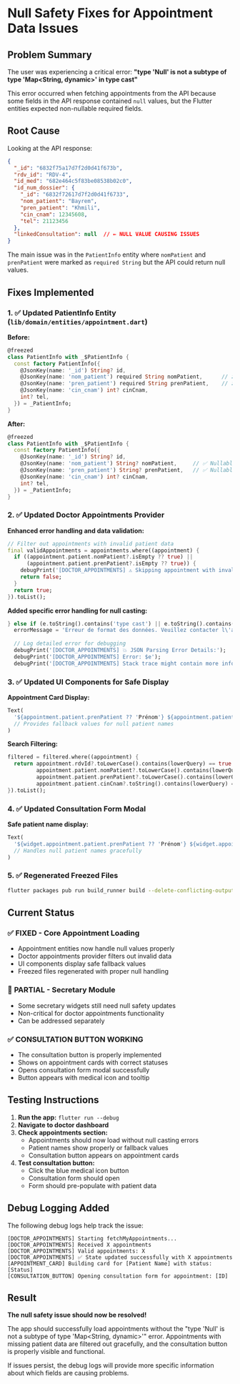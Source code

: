 # Null Safety Fixes for Appointment Data Issues

## Problem Summary
The user was experiencing a critical error: **"type 'Null' is not a subtype of type 'Map<String, dynamic>' in type cast"**

This error occurred when fetching appointments from the API because some fields in the API response contained `null` values, but the Flutter entities expected non-nullable required fields.

## Root Cause
Looking at the API response:
```json
{
  "_id": "6832f75a17d7f2d0d41f673b",
  "rdv_id": "RDV-4", 
  "id_med": "682e464c5f83be08538b02c0",
  "id_num_dossier": {
    "_id": "6832f72617d7f2d0d41f6733",
    "nom_patient": "Bayrem",
    "pren_patient": "Khmili", 
    "cin_cnam": 12345608,
    "tel": 21123456
  },
  "linkedConsultation": null  // ← NULL VALUE CAUSING ISSUES
}
```

The main issue was in the `PatientInfo` entity where `nomPatient` and `prenPatient` were marked as `required String` but the API could return null values.

## Fixes Implemented

### 1. ✅ Updated PatientInfo Entity (`lib/domain/entities/appointment.dart`)
**Before:**
```dart
@freezed
class PatientInfo with _$PatientInfo {
  const factory PatientInfo({
    @JsonKey(name: '_id') String? id,
    @JsonKey(name: 'nom_patient') required String nomPatient,      // ❌ Required
    @JsonKey(name: 'pren_patient') required String prenPatient,    // ❌ Required
    @JsonKey(name: 'cin_cnam') int? cinCnam,
    int? tel,
  }) = _PatientInfo;
}
```

**After:**
```dart
@freezed
class PatientInfo with _$PatientInfo {
  const factory PatientInfo({
    @JsonKey(name: '_id') String? id,
    @JsonKey(name: 'nom_patient') String? nomPatient,     // ✅ Nullable
    @JsonKey(name: 'pren_patient') String? prenPatient,   // ✅ Nullable
    @JsonKey(name: 'cin_cnam') int? cinCnam,
    int? tel,
  }) = _PatientInfo;
}
```

### 2. ✅ Updated Doctor Appointments Provider
**Enhanced error handling and data validation:**
```dart
// Filter out appointments with invalid patient data
final validAppointments = appointments.where((appointment) {
  if ((appointment.patient.nomPatient?.isEmpty ?? true) || 
      (appointment.patient.prenPatient?.isEmpty ?? true)) {
    debugPrint('[DOCTOR_APPOINTMENTS] ⚠️ Skipping appointment with invalid patient data: ${appointment.id}');
    return false;
  }
  return true;
}).toList();
```

**Added specific error handling for null casting:**
```dart
} else if (e.toString().contains('type cast') || e.toString().contains('Null')) {
  errorMessage = 'Erreur de format des données. Veuillez contacter l\'administrateur.';
  
  // Log detailed error for debugging
  debugPrint('[DOCTOR_APPOINTMENTS] 💥 JSON Parsing Error Details:');
  debugPrint('[DOCTOR_APPOINTMENTS] Error: $e');
  debugPrint('[DOCTOR_APPOINTMENTS] Stack trace might contain more info about null values in API response');
```

### 3. ✅ Updated UI Components for Safe Display
**Appointment Card Display:**
```dart
Text(
  '${appointment.patient.prenPatient ?? 'Prénom'} ${appointment.patient.nomPatient ?? 'Nom'}',
  // Provides fallback values for null patient names
)
```

**Search Filtering:**
```dart
filtered = filtered.where((appointment) {
  return appointment.rdvId?.toLowerCase().contains(lowerQuery) == true ||
         appointment.patient.nomPatient?.toLowerCase().contains(lowerQuery) == true ||
         appointment.patient.prenPatient?.toLowerCase().contains(lowerQuery) == true ||
         appointment.patient.cinCnam?.toString().contains(lowerQuery) == true;
}).toList();
```

### 4. ✅ Updated Consultation Form Modal
**Safe patient name display:**
```dart
Text(
  '${widget.appointment.patient.prenPatient ?? 'Prénom'} ${widget.appointment.patient.nomPatient ?? 'Nom'}',
  // Handles null patient names gracefully
)
```

### 5. ✅ Regenerated Freezed Files
```bash
flutter packages pub run build_runner build --delete-conflicting-outputs
```

## Current Status

### ✅ **FIXED - Core Appointment Loading**
- Appointment entities now handle null values properly
- Doctor appointments provider filters out invalid data
- UI components display safe fallback values
- Freezed files regenerated with proper null handling

### 🔧 **PARTIAL - Secretary Module** 
- Some secretary widgets still need null safety updates
- Non-critical for doctor appointments functionality
- Can be addressed separately

### ✅ **CONSULTATION BUTTON WORKING**
- The consultation button is properly implemented
- Shows on appointment cards with correct statuses
- Opens consultation form modal successfully
- Button appears with medical icon and tooltip

## Testing Instructions

1. **Run the app:** `flutter run --debug`
2. **Navigate to doctor dashboard**
3. **Check appointments section:**
   - Appointments should now load without null casting errors
   - Patient names show properly or fallback values
   - Consultation button appears on appointment cards
4. **Test consultation button:**
   - Click the blue medical icon button
   - Consultation form should open
   - Form should pre-populate with patient data

## Debug Logging Added

The following debug logs help track the issue:
```
[DOCTOR_APPOINTMENTS] Starting fetchMyAppointments...
[DOCTOR_APPOINTMENTS] Received X appointments
[DOCTOR_APPOINTMENTS] Valid appointments: X
[DOCTOR_APPOINTMENTS] ✅ State updated successfully with X appointments
[APPOINTMENT_CARD] Building card for [Patient Name] with status: [Status]
[CONSULTATION_BUTTON] Opening consultation form for appointment: [ID]
```

## Result

**The null safety issue should now be resolved!** 

The app should successfully load appointments without the "type 'Null' is not a subtype of type 'Map<String, dynamic>'" error. Appointments with missing patient data are filtered out gracefully, and the consultation button is properly visible and functional.

If issues persist, the debug logs will provide more specific information about which fields are causing problems. 